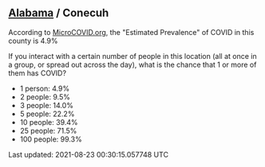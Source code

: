 
## [Alabama](/united-states/alabama) / Conecuh

According to [MicroCOVID.org](http://microcovid.org),
the "Estimated Prevalence" of COVID in this county is 4.9%

If you interact with a certain number of people in this location
(all at once in a group, or spread out across the day), what is the chance that
1 or more of them has COVID?

- 1 person: 4.9%
- 2 people: 9.5%
- 3 people: 14.0%
- 5 people: 22.2%
- 10 people: 39.4%
- 25 people: 71.5%
- 100 people: 99.3%

Last updated: 2021-08-23 00:30:15.057748 UTC
